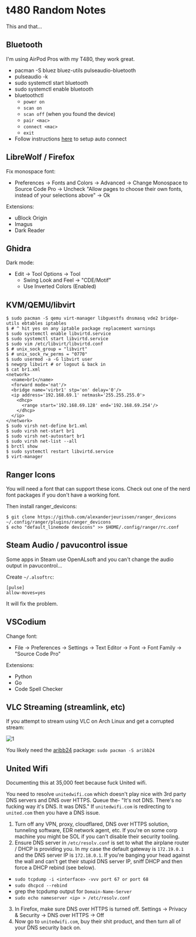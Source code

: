 # t480 Random Notes

This and that...

## Bluetooth

I'm using AirPod Pros with my T480, they work great.

* pacman -S bluez bluez-utils pulseaudio-bluetooth
* pulseaudio -k
* sudo systemctl start bluetooth
* sudo systemctl enable bluetooth
* bluetoothctl
    * `power on`
    * `scan on`
    * `scan off` (when you found the device)
    * `pair <mac>`
    * `connect <mac>`
    * `exit`
* Follow instructions [here](https://wiki.archlinux.org/index.php/Bluetooth_headset#Setting_up_auto_connection) to setup auto connect

## LibreWolf / Firefox

Fix monospace font:
* Preferences -> Fonts and Colors -> Advanced -> Change Monospace to Source Code Pro -> Uncheck "Allow pages to choose their own fonts, instead of your selections above" -> Ok

Extensions:
* uBlock Origin
* Imagus
* Dark Reader

## Ghidra

Dark mode:
* Edit -> Tool Options -> Tool
    * Swing Look and Feel -> "CDE/Motif"
    * Use Inverted Colors (Enabled)

## KVM/QEMU/libvirt

```
$ sudo pacman -S qemu virt-manager libguestfs dnsmasq vde2 bridge-utils ebtables iptables
$ # ^ hit yes on any iptable package replacement warnings
$ sudo systemctl enable libvirtd.service
$ sudo systemctl start libvirtd.service
$ sudo vim /etc/libvirt/libvirtd.conf
$ # unix_sock_group = "libvirt"
$ # unix_sock_rw_perms = "0770"
$ sudo usermod -a -G libvirt user
$ newgrp libvirt # or logout & back in
$ cat br1.xml 
<network>
  <name>br1</name>
  <forward mode='nat'/>
  <bridge name='virbr1' stp='on' delay='0'/>
  <ip address='192.168.69.1' netmask='255.255.255.0'>
    <dhcp>
      <range start='192.168.69.128' end='192.168.69.254'/>
    </dhcp>
  </ip>
</network>
$ sudo virsh net-define br1.xml
$ sudo virsh net-start br1
$ sudo virsh net-autostart br1
$ sudo virsh net-list --all
$ brctl show
$ sudo systemctl restart libvirtd.service
$ virt-manager
```

## Ranger Icons

You will need a font that can support these icons. Check out one of the nerd font packages if you don't have a working font.

Then install ranger_devicons:
```
$ git clone https://github.com/alexanderjeurissen/ranger_devicons ~/.config/ranger/plugins/ranger_devicons
$ echo "default_linemode devicons" >> $HOME/.config/ranger/rc.conf
```

## Steam Audio / pavucontrol issue

Some apps in Steam use OpenALsoft and you can't change the audio output in pavucontrol...

Create `~/.alsoftrc`:
```
[pulse]
allow-moves=yes
```

It will fix the problem.

## VSCodium

Change font:
* File -> Preferences -> Settings -> Text Editor -> Font -> Font Family -> "Source Code Pro"

Extensions:
* Python
* Go
* Code Spell Checker

## VLC Streaming (streamlink, etc)

If you attempt to stream using VLC on Arch Linux and get a corrupted stream:

![1](img/stream-scrot.png)

You likely need the [aribb24](https://archlinux.org/packages/extra/x86_64/aribb24/) package: `sudo pacman -S aribb24`

## United Wifi

Documenting this at 35,000 feet because fuck United wifi.

You need to resolve `unitedwifi.com` which doesn't play nice with 3rd party DNS servers and DNS over HTTPS. Queue the- "It's not DNS. There's no fucking way it's DNS. It was DNS." If `unitedwifi.com` is redirecting to `united.com` then you have a DNS issue.

1. Turn off any VPN, proxy, cloudflared, DNS over HTTPS solution, tunneling software, EDR network agent, etc. If you're on some corp machine you might be SOL if you can't disable their security tooling.
2. Ensure DNS server in `/etc/resolv.conf` is set to what the airplane router / DHCP is providing you. In my case the default gateway is `172.19.0.1` and the DNS server IP is `172.18.0.1`. If you're banging your head against the wall and can't get their stupid DNS server IP, sniff DHCP and then force a DHCP rebind (see below).
  - `sudo tcpdump -i <interface> -vvv port 67 or port 68`
  - `sudo dhcpcd --rebind`
  - grep the tcpdump output for `Domain-Name-Server`
  - `sudo echo nameserver <ip> > /etc/resolv.conf`
3. In Firefox, make sure DNS over HTTPS is turned off. Settings -> Privacy & Security -> DNS over HTTPS -> Off
4. Now go to `unitedwifi.com`, buy their shit product, and then turn all of your DNS security back on.
